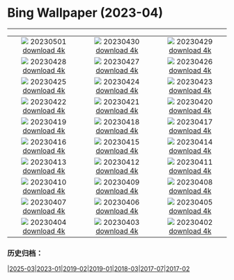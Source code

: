 # Bing Wallpaper (2023-04)
**************
| | | |
| :----: | :----: | :----: |
| ![](https://www.bing.com/th?id=OHR.ExteriorPreservationHall_EN-US9095698933_1920x1080.jpg) 20230501 [download 4k](https://www.bing.com/th?id=OHR.ExteriorPreservationHall_EN-US9095698933_UHD.jpg) | ![](https://www.bing.com/th?id=OHR.JTNPMilkyWay_EN-US8982229546_1920x1080.jpg) 20230430 [download 4k](https://www.bing.com/th?id=OHR.JTNPMilkyWay_EN-US8982229546_UHD.jpg) | ![](https://www.bing.com/th?id=OHR.MariposaGrove_EN-US0790407793_1920x1080.jpg) 20230429 [download 4k](https://www.bing.com/th?id=OHR.MariposaGrove_EN-US0790407793_UHD.jpg) |
| ![](https://www.bing.com/th?id=OHR.SouthPadre_EN-US8601972598_1920x1080.jpg) 20230428 [download 4k](https://www.bing.com/th?id=OHR.SouthPadre_EN-US8601972598_UHD.jpg) | ![](https://www.bing.com/th?id=OHR.GHOAudubonDay_EN-US1034364185_1920x1080.jpg) 20230427 [download 4k](https://www.bing.com/th?id=OHR.GHOAudubonDay_EN-US1034364185_UHD.jpg) | ![](https://www.bing.com/th?id=OHR.AdelieWPD_EN-US5175747404_1920x1080.jpg) 20230426 [download 4k](https://www.bing.com/th?id=OHR.AdelieWPD_EN-US5175747404_UHD.jpg) |
| ![](https://www.bing.com/th?id=OHR.FranconianWineCellar_EN-US3287515626_1920x1080.jpg) 20230425 [download 4k](https://www.bing.com/th?id=OHR.FranconianWineCellar_EN-US3287515626_UHD.jpg) | ![](https://www.bing.com/th?id=OHR.StuttgartPublicLibrary_EN-US3925069856_1920x1080.jpg) 20230424 [download 4k](https://www.bing.com/th?id=OHR.StuttgartPublicLibrary_EN-US3925069856_UHD.jpg) | ![](https://www.bing.com/th?id=OHR.EarthDayFox_EN-US3922955169_1920x1080.jpg) 20230423 [download 4k](https://www.bing.com/th?id=OHR.EarthDayFox_EN-US3922955169_UHD.jpg) |
| ![](https://www.bing.com/th?id=OHR.ProcidaItaly_EN-US6282924427_1920x1080.jpg) 20230422 [download 4k](https://www.bing.com/th?id=OHR.ProcidaItaly_EN-US6282924427_UHD.jpg) | ![](https://www.bing.com/th?id=OHR.OcalaNF_EN-US5881034085_1920x1080.jpg) 20230421 [download 4k](https://www.bing.com/th?id=OHR.OcalaNF_EN-US5881034085_UHD.jpg) | ![](https://www.bing.com/th?id=OHR.TaiwanYuhina_EN-US1768443431_1920x1080.jpg) 20230420 [download 4k](https://www.bing.com/th?id=OHR.TaiwanYuhina_EN-US1768443431_UHD.jpg) |
| ![](https://www.bing.com/th?id=OHR.MPPUnesco_EN-US8204922969_1920x1080.jpg) 20230419 [download 4k](https://www.bing.com/th?id=OHR.MPPUnesco_EN-US8204922969_UHD.jpg) | ![](https://www.bing.com/th?id=OHR.OneThousandSprings_EN-US8092648404_1920x1080.jpg) 20230418 [download 4k](https://www.bing.com/th?id=OHR.OneThousandSprings_EN-US8092648404_UHD.jpg) | ![](https://www.bing.com/th?id=OHR.KiteDay_EN-US7254188187_1920x1080.jpg) 20230417 [download 4k](https://www.bing.com/th?id=OHR.KiteDay_EN-US7254188187_UHD.jpg) |
| ![](https://www.bing.com/th?id=OHR.LorenzoQuinn_EN-US6997686421_1920x1080.jpg) 20230416 [download 4k](https://www.bing.com/th?id=OHR.LorenzoQuinn_EN-US6997686421_UHD.jpg) | ![](https://www.bing.com/th?id=OHR.RedSeaStars_EN-US6473635643_1920x1080.jpg) 20230415 [download 4k](https://www.bing.com/th?id=OHR.RedSeaStars_EN-US6473635643_UHD.jpg) | ![](https://www.bing.com/th?id=OHR.PhloxSubulata_EN-US0635247129_1920x1080.jpg) 20230414 [download 4k](https://www.bing.com/th?id=OHR.PhloxSubulata_EN-US0635247129_UHD.jpg) |
| ![](https://www.bing.com/th?id=OHR.EuropeFromISS_EN-US3248706956_1920x1080.jpg) 20230413 [download 4k](https://www.bing.com/th?id=OHR.EuropeFromISS_EN-US3248706956_UHD.jpg) | ![](https://www.bing.com/th?id=OHR.MossyGrottoFalls_EN-US5828454161_1920x1080.jpg) 20230412 [download 4k](https://www.bing.com/th?id=OHR.MossyGrottoFalls_EN-US5828454161_UHD.jpg) | ![](https://www.bing.com/th?id=OHR.ElephantTwins_EN-US2939253051_1920x1080.jpg) 20230411 [download 4k](https://www.bing.com/th?id=OHR.ElephantTwins_EN-US2939253051_UHD.jpg) |
| ![](https://www.bing.com/th?id=OHR.LithuanianEggs_EN-US5086451033_1920x1080.jpg) 20230410 [download 4k](https://www.bing.com/th?id=OHR.LithuanianEggs_EN-US5086451033_UHD.jpg) | ![](https://www.bing.com/th?id=OHR.NIrelandGiants_EN-US3269727738_1920x1080.jpg) 20230409 [download 4k](https://www.bing.com/th?id=OHR.NIrelandGiants_EN-US3269727738_UHD.jpg) | ![](https://www.bing.com/th?id=OHR.KitsAspen_EN-US6734104933_1920x1080.jpg) 20230408 [download 4k](https://www.bing.com/th?id=OHR.KitsAspen_EN-US6734104933_UHD.jpg) |
| ![](https://www.bing.com/th?id=OHR.ArizonaPinkMoon_EN-US5941531826_1920x1080.jpg) 20230407 [download 4k](https://www.bing.com/th?id=OHR.ArizonaPinkMoon_EN-US5941531826_UHD.jpg) | ![](https://www.bing.com/th?id=OHR.BlackGrouseLekking_EN-US3235220681_1920x1080.jpg) 20230406 [download 4k](https://www.bing.com/th?id=OHR.BlackGrouseLekking_EN-US3235220681_UHD.jpg) | ![](https://www.bing.com/th?id=OHR.RomanBridge_EN-US4101165681_1920x1080.jpg) 20230405 [download 4k](https://www.bing.com/th?id=OHR.RomanBridge_EN-US4101165681_UHD.jpg) |
| ![](https://www.bing.com/th?id=OHR.HonaunauNP_EN-US9995236109_1920x1080.jpg) 20230404 [download 4k](https://www.bing.com/th?id=OHR.HonaunauNP_EN-US9995236109_UHD.jpg) | ![](https://www.bing.com/th?id=OHR.JavaBromo_EN-US3411031416_1920x1080.jpg) 20230403 [download 4k](https://www.bing.com/th?id=OHR.JavaBromo_EN-US3411031416_UHD.jpg) | ![](https://www.bing.com/th?id=OHR.FrogMonth_EN-US6861485456_1920x1080.jpg) 20230402 [download 4k](https://www.bing.com/th?id=OHR.FrogMonth_EN-US6861485456_UHD.jpg) |

### 历史归档：

|[2025-03](bing/2025-03/2025-03.md)|[2023-01](bing/2023-01/2023-01.md)|[2019-02](bing/2019-02/2019-02.md)|[2019-01](bing/2019-01/2019-01.md)|[2018-03](bing/2018-03/2018-03.md)|[2017-07](bing/2017-07/2017-07.md)|[2017-02](bing/2017-02/2017-02.md)